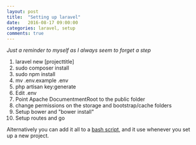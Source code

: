 ```yaml
---
layout: post
title:  "Setting up laravel"
date:   2016-08-17 09:00:00
categories: laravel, setup
comments: true
---
```


_Just a reminder to myself as I always seem to forget a step_

1. laravel new [projecttitle]
2. sudo composer install
3. sudo npm install
4. mv .env.example .env
5. php artisan key:generate
6. Edit .env
7. Point Apache DocumentmentRoot to the public folder
8. change permissions on the storage and bootstrap/cache folders
9. Setup bower and "bower install"
10. Setup routes and go

Alternatively you can add it all to a [bash script](https://github.com/danielvalentin/files/blob/master/scripts/newproject), and it use whenever you set up a new project.